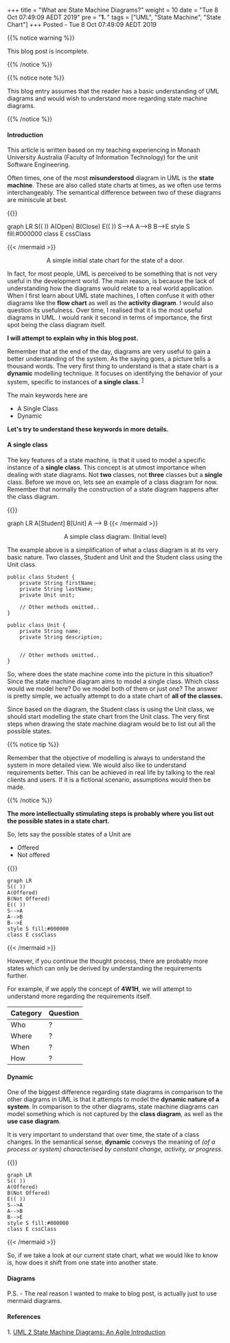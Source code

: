 +++
title = "What are State Machine Diagrams?"
weight = 10
date =  "Tue  8 Oct 07:49:09 AEDT 2019"
pre = "<b>1. </b>"
tags = ["UML", "State Machine", "State Chart"]
+++
Posted - Tue  8 Oct 07:49:09 AEDT 2019

{{% notice warning %}}

This blog post is incomplete.

{{% /notice %}}

{{% notice note %}}

This blog entry assumes that the reader has a basic understanding of UML diagrams and would wish to understand more regarding state machine diagrams.

{{% /notice %}}

#### Introduction

This article is written based on my teaching experiencing in Monash University Australia (Faculty of Information Technology) for the unit Software Engineering.

Often times, one of the most **misunderstood** diagram in UML is the **state machine**. These are also called state charts at times, as we often use terms interchangeably. The semantical difference between two of these diagrams are miniscule at best.

<!-- https://stackoverflow.com/questions/8193675/draw-a-hollow-circle-in-svg -->
<style>
    .cssClass > circle {
        fill:black !important;
        stroke:gray !important;
        stroke-width:3 !important;
     }    
</style>

{{<mermaid align="center">}}

graph LR
S(( ))
A(Open)
B(Close)
E(( ))
S-->A
A-->B
B-->E
style S fill:#000000
class E cssClass

{{< /mermaid >}}

<p align="center">A simple initial state chart for the state of a door.</p>


In fact, for most people, UML is perceived to be something that is not very useful in the development world. The main reason, is because the lack of understanding how the diagrams would relate to a real world application. When I first learn about UML state machines, I often confuse it with other diagrams like the **flow chart** as well as the **activity diagram**. I would also question its usefulness. Over time, I realised that it is the most useful diagrams in UML. I would rank it second in terms of importance, the first spot being the class diagram itself.

**I will attempt to explain why in this blog post.**

Remember that at the end of the day, diagrams are very useful to gain a better understanding of the system. As the saying goes, a picture tells a thousand words. The very first thing to understand is that a state chart is a **dynamic** modelling technique. It focuses on identifying the behavior of your system, specific to instances of **a single class**. <sup>[1](#1)</sup>

The main keywords here are

- A Single Class
- Dynamic

**Let's try to understand these keywords in more details.**

#### A single class

The key features of a state machine, is that it used to model a specific instance of a **single class**. This concept is at utmost importance when dealing with state diagrams. Not **two** classes, not **three** classes but a **single** class. Before we move on, lets see an example of a class diagram for now. Remember that normally the construction of a state diagram happens after the class diagram.

{{<mermaid align="center">}}

graph LR
A[Student]
B[Unit]
A --> B
{{< /mermaid >}}

<p align="center">A simple class diagram. (Initial level)</p>

The example above is a simplification of what a class diagram is at its very basic nature. Two classes, Student and Unit and the Student class using the Unit class.

```
public class Student {
    private String firstName;
    private String lastName;
    private Unit unit;

    // Other methods omitted..
}
```

```
public class Unit {
    private String name;
    private String description;


    // Other methods omitted..
}
```

So, where does the state machine come into the picture in this situation? Since the state machine diagram aims to model a single class. Which class would we model here? Do we model both of them or just one? The answer is pretty simple, we actually attempt to do a state chart of **all of the classes.**

Since based on the diagram, the Student class is using the Unit class, we should start modelling the state chart from the Unit class. The very first steps when drawing the state machine diagram would be to list out all the possible states.

{{% notice tip %}}

Remember that the objective of modelling is always to understand the system in more detailed view. We would also like to understand requirements better. This can be achieved in real life by talking to the real clients and users. If it is a fictional scenario, assumptions would then be made.

{{% /notice %}}

**The more intellectually stimulating steps is probably where you list out the possible states in a state chart.**

So, lets say the possible states of a Unit are

- Offered
- Not offered

{{<mermaid align="center">}}

    graph LR
    S(( ))
    A(Offered)
    B(Not Offered)
    E(( ))
    S-->A
    A-->B
    B-->E
    style S fill:#000000
    class E cssClass

{{< /mermaid >}}

However, if you continue the thought process, there are probably more states which can only be derived by understanding the requirements further.

For example, if we apply the concept of **4W1H**, we will attempt to understand more regarding the requirements itself.

| Category | Question |
| -------- | ------ |
| Who      | ?      |
| Where    | ?      |
| When     | ?      |
| How      | ?      |




#### Dynamic

One of the biggest difference regarding state diagrams in comparison to the other diagrams in UML is that it attempts to model the **dynamic nature of a system**. In comparison to the other diagrams, state machine diagrams can model something which is not captured by the **class diagram**, as well as the **use case diagram**.

It is very important to understand that over time, the state of a class changes. In the semantical sense, **dynamic** conveys the meaning of _(of a process or system) characterised by constant change, activity, or progress_.

{{<mermaid align="center">}}

    graph LR
    S(( ))
    A(Offered)
    B(Not Offered)
    E(( ))
    S-->A
    A-->B
    B-->E
    style S fill:#000000
    class E cssClass

{{< /mermaid >}}

So, if we take a look at our current state chart, what we would like to know is, how does it shift from one state into another state.

#### Diagrams

P.S. - The real reason I wanted to make to blog post, is actually just to use mermaid diagrams.

#### References

<a name="1">1</a>. [UML 2 State Machine Diagrams: An Agile Introduction](http://www.agilemodeling.com/artifacts/stateMachineDiagram.htm)
